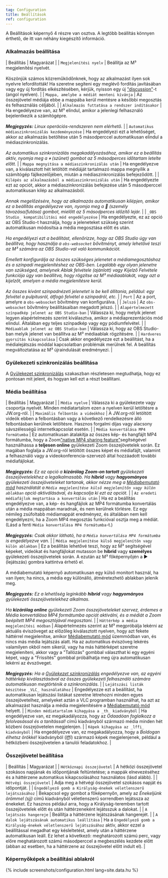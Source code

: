 ```yaml
---
tag: Configuration
title: Beállítások
ref: configuration
---
```


A Beállítások képernyő 4 részre van osztva. A legtöbb beállítás könnyen érthető, de itt van néhány kiegészítő információ.

### Alkalmazás beállítása

| Beállítás | Magyarázat |
| `Megjelenítési nyelv` | Beállítja az M³ megjelenítési nyelvét. <br><br> Köszönjük számos közreműködőnknek, hogy az alkalmazást ilyen sok nyelvre lefordították! Ha szeretne segíteni egy meglévő fordítás javításában vagy egy új fordítás elkészítésében, kérjük, nyisson egy új ["discussion"]({{site.github}}/discussions/new?category=translations&title=New+translation+in+LANGUAGE&body=I+would+like+to+help+to+translate+M%C2%B3+into+a+language+I+speak,+LANGUAGE)-t (angol nyelven). |
| `Mappa, amelybe a médiát menteni kívánja` | Az összejövetel médiája ebbe a mappába kerül mentésre a későbbi megosztás és felhasználás céljából. |
| `Alkalmazás futtatása a rendszer indításakor` | Ha engedélyezve van, az M³ elindul, amikor a jelenlegi felhasználó bejelentkezik a számítógépre. <br><br> _**Megjegyzés:** Linux operációs-rendszeren nem elérhető._ |
| `Automatikus médiaszinkronizálás kezdeményezése` | Ha engedélyezi ezt a lehetőséget, akkor az alkalmazás betöltése után 5 másodperccel automatikusan elindul a médiaszinkronizálás. <br><br> _Az automatikus szinkronizálás megakadályozásához, amikor ez a beállítás aktív, nyomja meg a ⏸ (szünet) gombot az 5 másodperces időtartam letelte előtt._ |
| `Mappa megnyitása a médiaszinkronizálás után` | Ha engedélyezve van, a kiválasztott hét letöltött médiáját tartalmazó mappa megnyílik a számítógép fájlkezelőjében, miután a médiaszinkronizálás befejeződött. |
| `Kilépés az alkalmazásból a médiaszinkronizálás után` | Ha engedélyezte ezt az opciót, akkor a médiaszinkronizálás befejezése után 5 másodperccel automatikusan kilép az alkalmazásból. <br><br> _Annak megelőzésére, hogy az alkalmazás automatikusan kilépjen, amikor ez a beállítás engedélyezve van, nyomja meg a 🏃 (személy távozása/futása) gombot, mielőtt az 5 másodperces időzítő lejár._ |
| `_OBS Studio_ kompatibilitási mód engedélyezése` | Ha engedélyezte, ez az opció az OBS Studio-t használja, hogy a jeleneteket szükség szerint automatikusan módosítsa a média megosztása előtt és után. <br><br> _Ha engedélyezi ezt a beállítást, ellenőrizze, hogy az OBS Studio úgy van beállítva, hogy használja a `obs-websocket` bővítményt, amely lehetővé teszi az M³ számára az OBS Studio-val való kommunikációt. <br><br> Emellett konfigurálja az összes szükséges jelenetet a médiamegosztáshoz és a színpadi megjelenítéshez az OBS-ben. Legalább egy olyan jelenetre van szükséged, amelynek Ablak felvétele (ajánlott) vagy Kijelző Felvétele funkciója úgy van beállítva, hogy rögzítse az M³ médiaablakát, vagy azt a kijelzőt, amelyen a média megjelenítésre kerül. <br><br> Az összes kívánt színpadnézeti jelenetet is be kell állítania, például: egy felvétel a pulpitusról, átfogó felvétel a színpadról, etc._ |
| `Port` | Az a port, amelyre a `obs-websocket` bővítmény van konfigurálva. |
| `Jelszó` | Az `obs-websocket` bővítmény beállításaiban megadott jelszó. |
| `Alapértelmezett színpadkép jelenet az OBS Studio-ban` | Válassza ki, hogy melyik jelenet legyen alapértelmezés szerint kiválasztva, amikor a médiaprezentációs mód elindul. Általában egy teljes színpadkép vagy egy pódiumfelvétel. |
| `Médiaablak jelenet az OBS Studio-ban` | Válassza ki, hogy az OBS Studio-ban melyik jelenet van beállítva az M³ médiaablak rögzítésére. |
| `Hardveres gyorsítás kikapcsolása` | Csak akkor engedélyezze ezt a beállítást, ha a médialejátszás móddal kapcsolatban problémák merülnek fel. A beállítás megváltoztatása az M³ újraindulását eredményezi. |

### Gyülekezeti szinkronizálás beállítása

A [Gyülekezet szinkronizálás]({{page.lang}}/#congregation-sync) szakaszban részletesen megtudhatja, hogy ez pontosan mit jelent, és hogyan kell ezt a részt beállítani.

### Média beállítása

| Beállítás | Magyarázat |
| `Média nyelve` | Válassza ki a gyülekezete vagy csoportja nyelvét. Minden médiatartalom ezen a nyelven kerül letöltésre a JW.org-ról. |
| `Maximális felbontás a videókhoz` | A JW.org-ról letöltött videók ebben a felbontásban vagy a következő rendelkezésre álló felbontásban kerülnek letöltésre. Hasznos forgalmi díjas vagy alacsony sávszélességű internetkapcsolat esetén. |
| `Média konvertálása MP4 formátumba` | Ez automatikusan átalakítja az összes kép- és hangfájlt MP4 formátumba, hogy a Zoom["native MP4 sharing feature"](assets/img/other/zoom-mp4-share.png)segítségével használhassa a **teljesen online** gyülekezeti Zoom összejövetelek során. Ez magában foglalja a JW.org-ról letöltött összes képet és médiafájlt, valamint a felhasználó vagy a videokonferencia-szervező által hozzáadott további médiafájlokat. <br><br> _**Megjegyzés:** Ez az opció a **kizárólag Zoom-on tartott** gyülekezeti összejövetelekhez a legalkalmasabb. Ha **hibrid** vagy **hagyományos** gyülekezeti összejöveteleket tartanak, akkor nézze meg a [Médiabemutató mód]({{page.lang}}/#present-media) használatát a `Média megjelenítése külső megjelenítőn vagy külön ablakban` opció aktiválásával, és kapcsolja ki ezt az opciót._ |
| `Az eredeti médiafájlok megtartása a konvertálás után` | Ha ez a beállítás engedélyezve van, a kép- és hangfájlok az MP4 formátumba konvertálás után a média mappában maradnak, és nem kerülnek törlésre. Ez egy némileg zsúfoltabb médiamappát eredményez, és általában nem kell engedélyezni, ha a Zoom MP4 megosztás funkcióval osztja meg a médiát. (Lásd a fenti `Média konvertálása MP4 formátumba`-t.) <br><br> _**Megjegyzés:** Csak akkor látható, ha a `Média konvertálása MP4 formátumba` is engedélyezve van._ |
| `Média megjelenítése külső megjelenítőn vagy külön ablakban` | Ez a beállítás lehetővé teszi, hogy az M³ segítségével képeket, videókat és hangfájlokat mutasson be **hibrid** vagy **személyes** gyülekezeti összejövetelek során. A ezután az M³ főképernyőjén a ▶️ (lejátszás) gombra kattintva érhető el. <br><br> A médiabemutató képernyő automatikusan egy külső monitort használ, ha van ilyen; ha nincs, a média egy különálló, átméretezhető ablakban jelenik meg. <br><br> _**Megjegyzés:** Ez a lehetőség leginkább **hibrid** vagy **hagyományos** gyülekezeti összejövetelekhez alkalmas. <br><br> Ha **kizárólag online** gyülekezeti Zoom összejöveteleket szervez, érdemes a Média konvertálása MP4 formátumba opciót aktiválni, és a médiát a Zoom beépített MP4 megosztójával megosztani._ |
| `Háttérkép a média megjelenítési módban` | Alapértelmezés szerint az M³ megpróbálja lekérni az aktuális éviszöveget az előzőleg kiválasztott nyelven, hogy azt fekete háttérrel megjelenítse, amikor [Médiabemutató mód]({{page.lang}}/#present-media) üzemmódban van, és nincs más média lejátszás alatt. Ha az automatikus éviszöveg lekérés valamilyen okból nem sikerül, vagy ha más háttérképet szeretne megjeleníteni, akkor vagy a "Tallózás" gombbal választhat ki egy egyéni képet, vagy a "Frissítés" gombbal próbálhatja meg újra automatikusan lekérni az évszöveget. <br><br> _**Megjegyzés:** Ha a [Gyülekezet szinkronizálás]({{page.lang}}/#congregation-sync) engedélyezve van, az egyéni háttérkép kiválasztásával az összes gyülekezeti felhasználó számára automatikusan megtörténik a szinkronizálás._ |
| `Lejátszási listák készítése _VLC_ használatához` | Engedélyezze ezt a beállítást, ha automatikusan lejátszási listákat szeretne létrehozni minden egyes összejövetelhez, amelyeket aztán a VLC programban használhat, ha azt az alkalmazást használja a média megjelenítésére a [Médiabemutató mód]({{page.lang}}/#present-media) helyett. |
| `Minden médiatartalom kihagyása a _th_ kiadványból` | Ha engedélyezve van, ez megakadályozza, hogy az _Odaadóan foglalkozz a felolvasással és a tanítással!_ című kiadványból származó média minden hét közbeni összejövetelen megjelenjen. |
| `Képek kihagyása az _lffi_ kiadványból` | Ha engedélyezve van, ez megakadályozza, hogy a _Boldogan élhetsz örökké!_ kiadványból (_lffi_) származó képek megjelenjenek, például a hétközbeni összejövetelen a tanulói feladatokhoz. |

### Összejövetel beállítása

| Beállítás | Magyarázat |
| `Hétköznapi összejövetel` | A hétközi összejövetel szokásos napjának és időpontjának feltüntetése; a mappák elnevezéséhez és a háttérzene automatikus kikapcsolásához használatos (lásd alább). |
| `Hétvégi összejövetel` | Adja meg a hétvégi összejövetel szokásos napját és időpontját. |
| `Engedélyező gomb a Királyság-énekek véletlenszerű lejátszásához` | Bekapcsol egy gombot a főképernyőn, amely az _Énekeljünk örömmel (sjj)_ című kiadványból véletlenszerű sorrendben lejátssza az énekeket. Ez hasznos például arra, hogy a Királyság-teremben tartott összejövetelek előtt és után háttérzeneként lejátsszuk a dalokat. |
| `A lejátszás hangereje` | Beállítja a háttérzene lejátszásának hangerejét. |
| `A dalok lejátszásának automatikus leállítása` | Ha a `Engedélyező gomb a Királyság-énekek véletlenszerű lejátszásához` aktív, akkor ezzel a beállítással megadhat egy késleltetést, amely után a háttérzene automatikusan leáll. Ez lehet a következő: meghatározott számú perc, vagy előre meghatározott számú másodperccel a megbeszélés kezdete előtt (abban az esetben, ha a háttérzene az összejövetel előtt indult el). |

### Képernyőképek a beállítási ablakról

{% include screenshots/configuration.html lang=site.data.hu %}
